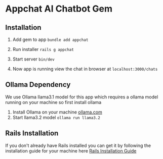 # Appchat AI Chatbot Gem

## Installation
1. Add gem to app `bundle add appchat`

2. Run installer `rails g appchat`

3. Start server `bin/dev`

4. Now app is running view the chat in browser at `localhost:3000/chats`

## Ollama Dependency
We use Ollama llama3.1 model for this app which requires a ollama model running on your machine so first install ollama

1. Install Ollama on your machine [ollama.com](https://ollama.com/)
2. Start llama3.2 model `ollama run llama3.2`

## Rails Installation
If you don't already have Rails installed you can get it by following the installation guide for your machine here [Rails Installation Guide](https://gorails.com/setup)
